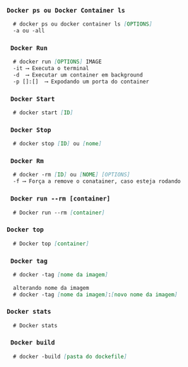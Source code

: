 ### `Docker ps ou Docker Container ls`
``` markdown
  # docker ps ou docker container ls [OPTIONS]
  -a ou -all 
```
### ` Docker Run` 
 
``` markdown
  # docker run [OPTIONS] IMAGE
  -it ⟶ Executa o terminal
  -d  ⟶ Executar um container em background
  -p []:[]  ⟶ Expodando um porta do container
```
### ` Docker Start` 
 
``` markdown
  # docker start [ID]
```

### ` Docker Stop` 
 
``` markdown
  # docker stop [ID] ou [nome]
```

### ` Docker Rm` 
 
``` markdown
  # docker -rm [ID] ou [NOME] [OPTIONS]
  -f ⟶ Força a remove o conatainer, caso esteja rodando
```

### ` Docker run --rm [container]` 
 
``` markdown
  # Docker run --rm [container]
```

### ` Docker top ` 
 
``` markdown
  # Docker top [container]
```

### ` Docker tag` 
 
``` markdown
  # docker -tag [nome da imagem]
  
  alterando nome da imagem
  # docker -tag [nome da imagem]:[novo nome da imagem]
```
### ` Docker stats ` 
 
``` markdown
  # Docker stats
```

### ` Docker build` 
 
``` markdown
  # docker -build [pasta do dockefile]
```
